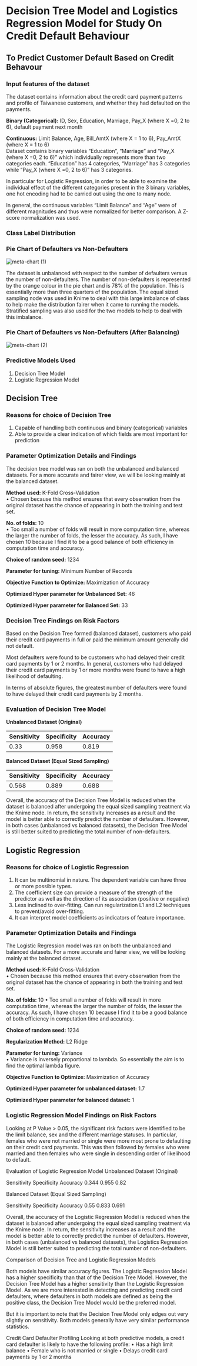 # Decision Tree Model and Logistics Regression Model for Study On Credit Default Behaviour 
## To Predict Customer Default Based on Credit Behavour

### Input features of the dataset
The dataset contains information about the credit card payment patterns and profile of Taiwanese customers, and whether they had defaulted on the payments.

**Binary (Categorical):** ID, Sex, Education, Marriage, Pay_X (where X =0, 2 to 6), default payment next month 

**Continuous:** Limit Balance, Age, Bill_AmtX (where X = 1 to 6), Pay_AmtX (where X = 1 to 6)
<br /> Dataset contains binary variables “Education”, “Marriage” and “Pay_X (where X =0, 2 to 6)” which individually represents more than two categories each.  “Education” has 4 categories, “Marriage” has 3 categories while “Pay_X (where X =0, 2 to 6)” has 3 categories.

In particular for Logistic Regression, in order to be able to examine the individual effect of the different categories present in the 3 binary variables, one hot encoding had to be carried out using the one to many node.

In general, the continuous variables “Limit Balance” and “Age” were of different magnitudes and thus were normalized for better comparison. A Z-score normalization was used.

### Class Label Distribution
### Pie Chart of Defaulters vs Non-Defaulters

![meta-chart (1)](https://user-images.githubusercontent.com/102946848/161546149-804310ff-c2da-4a49-92fa-055d77279294.jpeg)

The dataset is unbalanced with respect to the number of defaulters versus the number of non-defaulters. The number of non-defaulters is represented by the orange colour in the pie chart and is 78% of the population. This is essentially more than three quarters of the population.
The equal sized sampling node was used in Knime to deal with this large imbalance of class to help make the distribution fairer when it came to running the models.
Stratified sampling was also used for the two models to help to deal with this imbalance.

### Pie Chart of Defaulters vs Non-Defaulters (After Balancing)

![meta-chart (2)](https://user-images.githubusercontent.com/102946848/161546927-f9e8095d-cefa-4a5e-a727-95776a60ab53.jpeg)

### Predictive Models Used
1.	Decision Tree Model
2.	Logistic Regression Model

## Decision Tree

### Reasons for choice of Decision Tree
1.	Capable of handling both continuous and binary (categorical) variables
2.	Able to provide a clear indication of which fields are most important for prediction 

### Parameter Optimization Details and Findings
The decision tree model was ran on both the unbalanced and balanced datasets. For a more accurate and fairer view, we will be looking mainly at the balanced dataset.

**Method used:** K-Fold Cross-Validation
<br /> •	Chosen because this method ensures that every observation from the original dataset has the chance of appearing in both the training and test set.

**No. of folds:** 10 
<br />  •	Too small a number of folds will result in more computation time, whereas the larger the number of folds, the lesser the accuracy. As such, I have chosen 10 because I find it to be a good balance of both efficiency in computation time and accuracy.

**Choice of random seed:** 1234

**Parameter for tuning:** Minimum Number of Records

**Objective Function to Optimize:** Maximization of Accuracy 

**Optimized Hyper parameter for Unbalanced Set:**  46

**Optimized Hyper parameter for Balanced Set:**  33

### Decision Tree Findings on Risk Factors

Based on the Decision Tree formed (balanced dataset), customers who paid their credit card payments in full or paid the minimum amount generally did not default.

Most defaulters were found to be customers who had delayed their credit card payments by 1 or 2 months. In general, customers who had delayed their credit card payments by 1 or more months were found to have a high likelihood of defaulting.

In terms of absolute figures, the greatest number of defaulters were found to have delayed their credit card payments by 2 months.

### Evaluation of Decision Tree Model

**Unbalanced Dataset (Original)**

| Sensitivity |	Specificity |	Accuracy |
|-------------|-------------|----------|
|0.33         | 0.958       | 0.819    |

**Balanced Dataset (Equal Sized Sampling)**

| Sensitivity |	Specificity |	Accuracy |
|-------------|-------------|----------|
|0.568        | 0.889       | 0.688    |

Overall, the accuracy of the Decision Tree Model is reduced when the dataset is balanced after undergoing the equal sized sampling treatment via the Knime node. In return, the sensitivity increases as a result and the model is better able to correctly predict the number of defaulters. However, in both cases (unbalanced vs balanced datasets), the Decision Tree Model is still better suited to predicting the total number of non-defaulters.

## Logistic Regression

### Reasons for choice of Logistic Regression
1.	It can be multinomial in nature. The dependent variable can have three or more possible types.	
2.	The coefficient size can provide a measure of the strength of the predictor as well as the direction of its association (positive or negative)
3.	Less inclined to over-fitting. Can run regularization L1 and L2 techniques to prevent/avoid over-fitting.
4.	It can interpret model coefficients as indicators of feature importance.

### Parameter Optimization Details and Findings
The Logistic Regression model was ran on both the unbalanced and balanced datasets. For a more accurate and fairer view, we will be looking mainly at the balanced dataset.

**Method used:** K-Fold Cross-Validation
<br /> •	Chosen because this method ensures that every observation from the original dataset has the chance of appearing in both the training and test set.

**No. of folds:** 10 
•	Too small a number of folds will result in more computation time, whereas the larger the number of folds, the lesser the accuracy. As such, I have chosen 10 because I find it to be a good balance of both efficiency in computation time and accuracy.

**Choice of random seed:** 1234

**Regularization Method:** L2 Ridge

**Parameter for tuning:** Variance 
<br /> •	Variance is inversely proportional to lambda. So essentially the aim is to find the optimal lambda figure.

**Objective Function to Optimize:** Maximization of Accuracy 

**Optimized Hyper parameter for unbalanced dataset:**  1.7

**Optimized Hyper parameter for balanced dataset:** 1  

### Logistic Regression Model Findings on Risk Factors
Looking at P Value > 0.05, the significant risk factors were identified to be the limit balance, sex and the different marriage statuses. 
In particular, females who were not married or single were more most prone to defaulting on their credit card payments. This was then followed by females who were married and then females who were single in descending order of likelihood to default.







Evaluation of Logistic Regression Model
Unbalanced Dataset (Original)

Sensitivity	Specificity	Accuracy
0.344	0.955	0.82

Balanced Dataset (Equal Sized Sampling)

Sensitivity	Specificity	Accuracy
0.55	0.833	0.691

Overall, the accuracy of the Logistic Regression Model is reduced when the dataset is balanced after undergoing the equal sized sampling treatment via the Knime node. In return, the sensitivity increases as a result and the model is better able to correctly predict the number of defaulters. However, in both cases (unbalanced vs balanced datasets), the Logistics Regression Model is still better suited to predicting the total number of non-defaulters.

Comparison of Decision Tree and Logistic Regression Models

Both models have similar accuracy figures. The Logistic Regression Model has a higher specificity than that of the Decision Tree Model. However, the Decision Tree Model has a higher sensitivity than the Logistic Regression Model. As we are more interested in detecting and predicting credit card defaulters, where defaulters in both models are defined as being the positive class, the Decision Tree Model would be the preferred model. 

But it is important to note that the Decision Tree Model only edges out very slightly on sensitivity. Both models generally have very similar performance statistics. 

Credit Card Defaulter Profiling
Looking at both predictive models, a credit card defaulter is likely to have the following profile:
•	Has a high limit balance
•	Female who is not married or single
•	Delays credit card payments by 1 or 2 months
